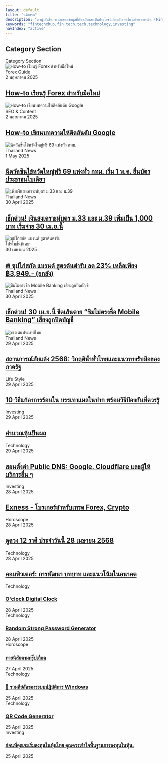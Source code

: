 ```yaml
---
layout: default
title: "หน้าแรก"
description: "เรามุ่งมั่นในการนำเสนอข้อมูลที่ทันสมัยและเป็นประโยชน์เกี่ยวกับเทคโนโลยีทางการเงิน (Fintech) ทั้งในด้านข่าวสาร บทความ การวิเคราะห์ และความรู้ต่างๆ เพื่อช่วยให้ผู้อ่านของเราเข้าใจโลกฟินเทคที่เต็มไปด้วยการเปลี่ยนแปลงและนวัตกรรมใหม่ๆ อยู่เสมอ"
keywords: "fintechxhub,fin tech,tech,technology,investing"
navIndex: "active"
---
```

<section id="category-section" class="category-section section pt-1">
    <div class="container section-title" data-aos="fade-up">
        <h2>Category Section</h2>
        <div><span class="description-title">Category Section</span></div>
    </div>
    <div class="container" data-aos="fade-up" data-aos-delay="100">
        <div class="row gy-4 mb-4">
            <div class="col-lg-4">
                <article class="featured-post">
                    <div class="post-img">
                    <img src="https://s6.imgcdn.dev/YwWn4h.jpg" alt="How-to เรียนรู้ Forex สำหรับมือใหม่" class="img-fluid" loading="lazy">
                    </div>
                    <div class="post-content">
                    <div class="category-meta">
                        <span class="post-category">Forex Guide</span>
                        <div class="author-meta">
                        <span class="post-date">2 พฤษภาคม 2025</span>
                        </div>
                    </div>
                    <h2 class="title">
                        <a href="/investing/how-to-start-forex-trading">How-to เรียนรู้ Forex สำหรับมือใหม่</a>
                    </h2>
                    </div>
                </article>
            </div>
            <div class="col-lg-4">
                <article class="featured-post">
                    <div class="post-img">
                    <img src="https://s6.imgcdn.dev/YwWQrd.png" alt="How-to เขียนบทความให้ติดอันดับ Google" class="img-fluid" loading="lazy">
                    </div>
                    <div class="post-content">
                    <div class="category-meta">
                        <span class="post-category">SEO & Content</span>
                        <div class="author-meta">
                        <span class="post-date">2 พฤษภาคม 2025</span>
                        </div>
                    </div>
                    <h2 class="title">
                        <a href="/technology/เขียนบทความให้ติดอันดับ-google">How-to เขียนบทความให้ติดอันดับ Google</a>
                    </h2>
                    </div>
                </article>
            </div>
            <div class="col-lg-4">
                <article class="featured-post">
                    <div class="post-img">
                        <img src="https://img-s-msn-com.akamaized.net/tenant/amp/entityid/AA1E0zFI.img" alt="ฉีดวัคซีนไข้หวัดใหญ่ฟรี 69 แห่งทั่ว กทม." class="img-fluid" loading="lazy">
                    </div>
                    <div class="post-content">
                        <div class="category-meta">
                            <span class="post-category">Thailand News</span>
                            <div class="author-meta">
                                <span class="post-date">1 May 2025</span>
                            </div>
                        </div>
                        <h2 class="title">
                            <a href="/thailand-news/วัคซีนไข้หวัดใหญ่ฟรี-กทม-69-แห่ง">ฉีดวัคซีนไข้หวัดใหญ่ฟรี 69 แห่งทั่ว กทม. เริ่ม 1 พ.ค. ยื่นบัตรประชาชนใบเดียว</a>
                        </h2>
                    </div>
                </article>
            </div>
            <div class="col-lg-4">
                <article class="featured-post">
                    <div class="post-img">
                        <img src="https://img-s-msn-com.akamaized.net/tenant/amp/entityid/AA1DXmNY.img" alt="เพิ่มเงินสงเคราะห์บุตร ม.33 และ ม.39" class="img-fluid" loading="lazy">
                    </div>
                    <div class="post-content">
                        <div class="category-meta">
                            <span class="post-category">Thailand News</span>
                            <div class="author-meta">
                                <span class="post-date">30 April 2025</span>
                            </div>
                        </div>
                        <h2 class="title">
                            <a href="/thailand-news/เงินสงเคราะห์บุตร-ม33-ม39-เพิ่มเป็น-1000">เช็กด่วน! เงินสงเคราะห์บุตร ม.33 และ ม.39 เพิ่มเป็น 1,000 บาท เริ่มจ่าย 30 เม.ย.นี้</a>
                        </h2>
                    </div>
                </article>
            </div>
            <div class="col-lg-4">
                <article class="featured-post">
                    <div class="post-img">
                    <img src="https://s6.imgcdn.dev/YwSbGe.jpg" alt="ซุปไก่สกัด แบรนด์ สูตรต้นตำรับ" class="img-fluid" loading="lazy">
                    </div>
                    <div class="post-content">
                    <div class="category-meta">
                        <span class="post-category">โปรโมชั่นพิเศษ</span>
                        <div class="author-meta">
                        <span class="post-date">30 เมษายน 2025</span>
                        </div>
                    </div>
                    <h2 class="title">
                        <a href="https://s.shopee.co.th/4VPraaqzoH?share_channel_code=6" target="_blank" rel="nofollow">
                        🔥 ซุปไก่สกัด แบรนด์ สูตรต้นตำรับ ลด 23% เหลือเพียง ฿3,949.- (ยกลัง)
                        </a>
                    </h2>
                    </div>
                </article>
            </div>
            <div class="col-lg-4">
                <article class="featured-post">
                    <div class="post-img">
                        <img src="https://s6.imgcdn.dev/YwSRf8.jpg" alt="ซิมไม่ตรงชื่อ Mobile Banking เสี่ยงถูกปิดบัญชี" class="img-fluid" loading="lazy">
                    </div>
                    <div class="post-content">
                        <div class="category-meta">
                            <span class="post-category">Thailand News</span>
                            <div class="author-meta">
                                <span class="post-date">30 April 2025</span>
                            </div>
                        </div>
                        <h2 class="title">
                            <a href="/thailand-news/ซิมไม่ตรงชื่อ-mobilebanking">เช็กด่วน! 30 เม.ย.นี้ ขีดเส้นตาย “ซิมไม่ตรงชื่อ Mobile Banking” เสี่ยงถูกปิดบัญชี</a>
                        </h2>
                    </div>
                </article>
            </div>
            <div class="col-lg-4">
                <article class="featured-post">
                    <div class="post-img">
                        <img src="https://s6.imgcdn.dev/YwGlT2.webp" alt="ข่าวเด่นประเทศไทย" class="img-fluid" loading="lazy">
                    </div>
                    <div class="post-content">
                        <div class="category-meta">
                            <span class="post-category">Thailand News</span>
                            <div class="author-meta">
                                <span class="post-date">29 April 2025</span>
                            </div>
                        </div>
                        <h2 class="title">
                            <a href="/thailand-news/สถานการณ์ภัยแล้ง-2568-วิกฤติน้ำทั่วไทย">สถานการณ์ภัยแล้ง 2568: วิกฤติน้ำทั่วไทยและแนวทางรับมือของภาครัฐ</a>
                        </h2>
                    </div>
                </article>
            </div>
            <div class="col-lg-4">
                <article class="featured-post">
                    <div class="post-img">
                        <img src="https://s6.imgcdn.dev/YwGN9L.jpg" alt="" class="img-fluid" loading="lazy">
                    </div>
                    <div class="post-content">
                        <div class="category-meta">
                            <span class="post-category">Life Style</span>
                            <div class="author-meta">
                                <span class="post-date">29 April 2025</span>
                            </div>
                        </div>
                        <h2 class="title">
                            <a href="/lifestyle/10-วิธีแก้ร้อนใน-บรรเทาแผลในปาก">10 วิธีแก้อาการร้อนใน บรรเทาแผลในปาก พร้อมวิธีป้องกันที่ควรรู้</a>
                        </h2>
                    </div>
                </article>
            </div>
            <div class="col-lg-4">
                <article class="featured-post">
                    <div class="post-img">
                        <img src="https://s6.imgcdn.dev/YwB7uN.jpg" alt="" class="img-fluid" loading="lazy">
                    </div>
                    <div class="post-content">
                        <div class="category-meta">
                            <span class="post-category">Investing</span>
                            <div class="author-meta">
                                <span class="post-date">29 April 2025</span>
                            </div>
                        </div>
                        <h2 class="title">
                            <a href="/investing/calculate-dividend-shares">คำนวณหุ้นปันผล</a>
                        </h2>
                    </div>
                </article>
            </div>
            <div class="col-lg-4">
                <article class="featured-post">
                    <div class="post-img">
                        <img src="https://s6.imgcdn.dev/YwBzin.jpg" alt="" class="img-fluid" loading="lazy">
                    </div>
                    <div class="post-content">
                        <div class="category-meta">
                            <span class="post-category">Technology</span>
                            <div class="author-meta">
                                <span class="post-date">29 April 2025</span>
                            </div>
                        </div>
                        <h2 class="title">
                            <a href="/technology/dns">สอนตั้งค่า Public DNS: Google, Cloudflare และผู้ให้บริการอื่น ๆ</a>
                        </h2>
                    </div>
                </article>
            </div>
            <div class="col-lg-4">
                <article class="featured-post">
                    <div class="post-img">
                        <img src="https://cdn.pixabay.com/photo/2021/04/09/13/27/chart-6164414_1280.png" alt="" class="img-fluid" loading="lazy">
                    </div>
                    <div class="post-content">
                        <div class="category-meta">
                            <span class="post-category">Investing</span>
                            <div class="author-meta">
                                <span class="post-date">28 April 2025</span>
                            </div>
                        </div>
                        <h2 class="title">
                            <a href="/investing/forex-exness">Exness - โบรเกอร์สำหรับเทรด Forex, Crypto</a>
                        </h2>
                    </div>
                </article>
            </div>
            <div class="col-lg-4">
                <article class="featured-post">
                    <div class="post-img">
                        <img src="https://cdn.pixabay.com/photo/2021/11/30/06/02/aquarius-6834518_1280.png" alt="" class="img-fluid" loading="lazy">
                    </div>
                    <div class="post-content">
                        <div class="category-meta">
                            <span class="post-category">Horoscope</span>
                            <div class="author-meta">
                                <span class="post-date">28 April 2025</span>
                            </div>
                        </div>
                        <h2 class="title">
                            <a href="/horoscope/myhoro-28-04-2568">ดูดวง 12 ราศี ประจำวันนี้ 28 เมษายน 2568</a>
                        </h2>
                    </div>
                </article>
            </div>
            <div class="col-lg-4">
                <article class="featured-post">
                    <div class="post-img">
                        <img src="https://cdn.pixabay.com/photo/2019/04/26/07/13/laptop-4156928_1280.png" alt="" class="img-fluid" loading="lazy">
                    </div>
                    <div class="post-content">
                        <div class="category-meta">
                            <span class="post-category">Technology</span>
                            <div class="author-meta">
                                <span class="post-date">28 April 2025</span>
                            </div>
                        </div>
                        <h2 class="title">
                            <a href="/technology/computer">คอมพิวเตอร์: การพัฒนา บทบาท และแนวโน้มในอนาคต</a>
                        </h2>
                    </div>
                </article>
            </div>
        </div>
        <!-- List Posts -->
        <div class="row">
            <div class="col-xl-4 col-lg-6">
                <article class="list-post">
                    <div class="post-img">
                        <img src="https://cdn.pixabay.com/photo/2015/12/03/22/16/clock-1075801_1280.jpg" alt="" class="img-fluid" loading="lazy">
                    </div>
                    <div class="post-content">
                        <div class="category-meta">
                            <span class="post-category">Technology</span>
                        </div>
                        <h3 class="title">
                            <a href="/technology/time">O'clock Digital Clock</a>
                        </h3>
                        <div class="post-meta">
                            <span class="post-date">28 April 2025</span>
                        </div>
                    </div>
                </article>
            </div>
            <div class="col-xl-4 col-lg-6">
                <article class="list-post">
                    <div class="post-img">
                        <img src="https://cdn.pixabay.com/photo/2017/04/29/22/47/password-2271736_1280.jpg" alt="" class="img-fluid" loading="lazy">
                    </div>
                    <div class="post-content">
                        <div class="category-meta">
                            <span class="post-category">Technology</span>
                        </div>
                        <h3 class="title">
                            <a href="/technology/password">Random Strong Password Generator</a>
                        </h3>
                        <div class="post-meta">
                            <span class="post-date">28 April 2025</span>
                        </div>
                    </div>
                </article>
            </div>
            <div class="col-xl-4 col-lg-6">
                <article class="list-post">
                    <div class="post-img">
                        <img src="https://cdn.pixabay.com/photo/2017/01/10/07/09/blood-1968457_1280.png" alt="" class="img-fluid" loading="lazy">
                    </div>
                    <div class="post-content">
                        <div class="category-meta">
                            <span class="post-category">Horoscope</span>
                        </div>
                        <h3 class="title">
                            <a href="/horoscope/blood-group">ทายนิสัยตามกรุ๊ปเลือด</a>
                        </h3>
                        <div class="post-meta">
                            <span class="post-date">27 April 2025</span>
                        </div>
                    </div>
                </article>
            </div>
            <div class="col-xl-4 col-lg-6">
                <article class="list-post">
                    <div class="post-img">
                        <img src="https://cdn.pixabay.com/photo/2013/02/12/09/07/microsoft-80658_1280.png" alt="" class="img-fluid" loading="lazy">
                    </div>
                    <div class="post-content">
                        <div class="category-meta">
                            <span class="post-category">Technology</span>
                        </div>
                        <h3 class="title">
                            <a href="/technology/keyboard-shortcuts">🔑 รวมคีย์ลัดของระบบปฏิบัติการ Windows</a>
                        </h3>
                        <div class="post-meta">
                            <span class="post-date">25 April 2025</span>
                        </div>
                    </div>
                </article>
            </div>
            <div class="col-xl-4 col-lg-6">
                <article class="list-post">
                    <div class="post-img">
                        <img src="https://cdn.pixabay.com/photo/2020/07/18/13/53/alipay-5417264_1280.jpg" alt="" class="img-fluid" loading="lazy">
                    </div>
                    <div class="post-content">
                        <div class="category-meta">
                            <span class="post-category">Technology</span>
                        </div>
                        <h3 class="title">
                            <a href="/technology/qr-code-generator">QR Code Generator</a>
                        </h3>
                        <div class="post-meta">
                            <span class="post-date">25 April 2025</span>
                        </div>
                    </div>
                </article>
            </div>
            <div class="col-xl-4 col-lg-6">
                <article class="list-post">
                    <div class="post-img">
                        <img src="https://www.set.or.th/images/logo.png" alt="" class="img-fluid" loading="lazy">
                    </div>
                    <div class="post-content">
                        <div class="category-meta">
                            <span class="post-category">Investing</span>
                        </div>
                        <h3 class="title">
                            <a href="/investing/thai-set">ก่อนที่คุณจะเริ่มลงทุนในหุ้นไทย คุณควรเข้าใจพื้นฐานการลงทุนในหุ้น.</a>
                        </h3>
                        <div class="post-meta">
                            <span class="post-date">25 April 2025</span>
                        </div>
                    </div>
                </article>
            </div>
        </div>
    </div>
</section>
<!-- /Category Section Section -->